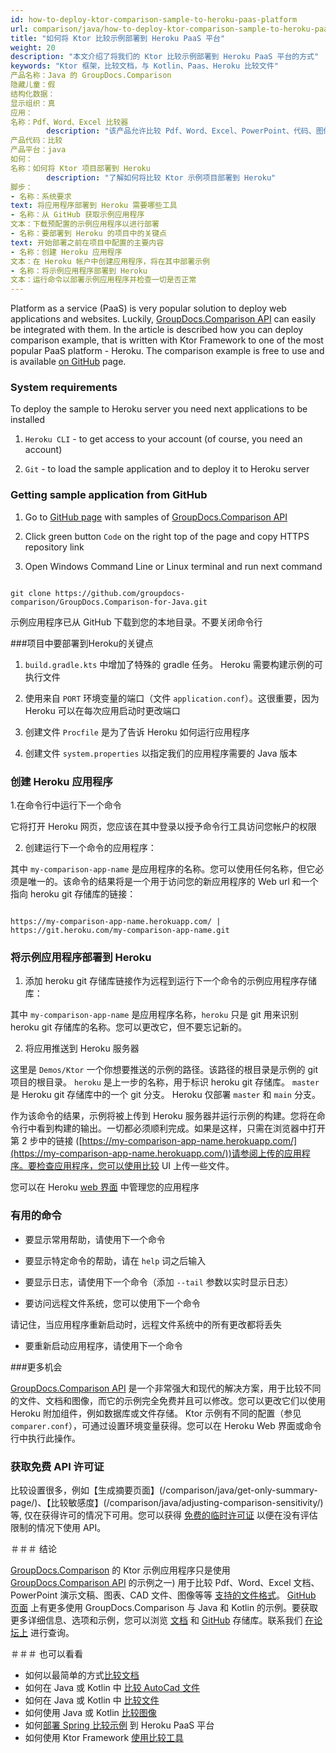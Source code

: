 ```yaml
---
id: how-to-deploy-ktor-comparison-sample-to-heroku-paas-platform
url: comparison/java/how-to-deploy-ktor-comparison-sample-to-heroku-paas-platform
title: "如何将 Ktor 比较示例部署到 Heroku PaaS 平台"
weight: 20
description: "本文介绍了将我们的 Ktor 比较示例部署到 Heroku PaaS 平台的方式"
keywords: "Ktor 框架，比较文档，与 Kotlin、Paas、Heroku 比较文件"
产品名称：Java 的 GroupDocs.Comparison
隐藏儿童：假
结构化数据：
显示组织：真
应用：
名称：Pdf、Word、Excel 比较器
        description: "该产品允许比较 Pdf、Word、Excel、PowerPoint、代码、图像、AutoCad 和更多文档"
产品代码：比较
产品平台：java
如何：
名称：如何将 Ktor 项目部署到 Heroku
        description: "了解如何将比较 Ktor 示例项目部署到 Heroku"
脚步：
- 名称：系统要求
text: 将应用程序部署到 Heroku 需要哪些工具
- 名称：从 GitHub 获取示例应用程序
文本：下载预配置的示例应用程序以进行部署
- 名称：要部署到 Heroku 的项目中的关键点
text: 开始部署之前在项目中配置的主要内容
- 名称：创建 Heroku 应用程序
文本：在 Heroku 帐户中创建应用程序，将在其中部署示例
- 名称：将示例应用程序部署到 Heroku
文本：运行命令以部署示例应用程序并检查一切是否正常
---
```

Platform as a service (PaaS) is very popular solution to deploy web applications and websites. Luckily, [GroupDocs.Comparison API](https://products.groupdocs.com/comparison/java) can easily be integrated with them. In the article is described how you can deploy comparison example, that is written with Ktor Framework to one of the most popular PaaS platform - Heroku. The comparison example is free to use and is available [on GitHub](https://github.com/groupdocs-comparison/GroupDocs.Comparison-for-Java/tree/68c3f01/Demos/Ktor) page.


### System requirements


To deploy the sample to Heroku server you need next applications to be installed


1. `Heroku CLI` - to get access to your account (of course, you need an account)

2. `Git` - to load the sample application and to deploy it to Heroku server


### Getting sample application from GitHub


1. Go to [GitHub page](https://github.com/groupdocs-comparison/GroupDocs.Comparison-for-Java) with samples of [GroupDocs.Comparison API](https://products.groupdocs.com/comparison/java/)

2. Click green button `Code` on the right top of the page and copy HTTPS repository link

3. Open Windows Command Line or Linux terminal and run next command


```外壳

git clone https://github.com/groupdocs-comparison/GroupDocs.Comparison-for-Java.git
```

示例应用程序已从 GitHub 下载到您的本地目录。不要关闭命令行

###项目中要部署到Heroku的关键点

1. `build.gradle.kts` 中增加了特殊的 gradle 任务。 Heroku 需要构建示例的可执行文件

<script src="https://gist.github.com/groupdocs-comparison-gists/9420eee014f7f425a6f53cc8405fb21d.js"></script>

2. 使用来自 `PORT` 环境变量的端口（文件 `application.conf`）。这很重要，因为 Heroku 可以在每次应用启动时更改端口

<script src="https://gist.github.com/groupdocs-comparison-gists/c3e61833f1878eccfd5c7bb4830f62e5.js"></script>

3. 创建文件 `Procfile` 是为了告诉 Heroku 如何运行应用程序

<script src="https://gist.github.com/groupdocs-comparison-gists/585de64fb7b5d3b0f8af68871f39161d.js"></script>

4. 创建文件 `system.properties` 以指定我们的应用程序需要的 Java 版本

<script src="https://gist.github.com/groupdocs-comparison-gists/387d00d93e8527292e71385fa0c22d0f.js"></script>

### 创建 Heroku 应用程序

1.在命令行中运行下一个命令

<script src="https://gist.github.com/groupdocs-comparison-gists/5846d06dbc8f5a099596e10531a1fc20.js"></script>

它将打开 Heroku 网页，您应该在其中登录以授予命令行工具访问您帐户的权限

2. 创建运行下一个命令的应用程序：

<script src="https://gist.github.com/groupdocs-comparison-gists/960345297cd9dd3cf427939d500a753b.js"></script>

其中 `my-comparison-app-name` 是应用程序的名称。您可以使用任何名称，但它必须是唯一的。该命令的结果将是一个用于访问您的新应用程序的 Web url 和一个指向 heroku git 存储库的链接：

```外壳

https://my-comparison-app-name.herokuapp.com/ | https://git.heroku.com/my-comparison-app-name.git
```

### 将示例应用程序部署到 Heroku

1. 添加 heroku git 存储库链接作为远程到运行下一个命令的示例应用程序存储库：

<script src="https://gist.github.com/groupdocs-comparison-gists/bc2086fe645337ae3e27fa9778766208.js"></script>
    



其中 `my-comparison-app-name` 是应用程序名称，`heroku` 只是 git 用来识别 heroku git 存储库的名称。您可以更改它，但不要忘记新的。

2. 将应用推送到 Heroku 服务器

<script src="https://gist.github.com/groupdocs-comparison-gists/11a09f4de71024831f9f931bd8e9621f.js"></script>
    



这里是 `Demos/Ktor` 一个你想要推送的示例的路径。该路径的根目录是示例的 git 项目的根目录。 `heroku` 是上一步的名称，用于标识 heroku git 存储库。 `master` 是 Heroku git 存储库中的一个 git 分支。 Heroku 仅部署 `master` 和 `main` 分支。
    



作为该命令的结果，示例将被上传到 Heroku 服务器并运行示例的构建。您将在命令行中看到构建的输出。一切都必须顺利完成。如果是这样，只需在浏览器中打开第 2 步中的链接 ([https://my-comparison-app-name.herokuapp.com/](https://my-comparison-app-name.herokuapp.com/))请参阅上传的应用程序。要检查应用程序，您可以使用比较 UI 上传一些文件。

您可以在 Heroku [web 界面](https://dashboard.heroku.com/apps) 中管理您的应用程序

### 有用的命令

* 要显示常用帮助，请使用下一个命令

<script src="https://gist.github.com/groupdocs-comparison-gists/2227f67f2799830aafa784cb787a9c3e.js"></script>

* 要显示特定命令的帮助，请在 `help` 词之后输入

<script src="https://gist.github.com/groupdocs-comparison-gists/2feb7810177c6918d9651e2a898ce3a7.js"></script>

* 要显示日志，请使用下一个命令（添加 `--tail` 参数以实时显示日志）

<script src="https://gist.github.com/groupdocs-comparison-gists/8214014faef1b27e8e2279405b43093e.js"></script>

* 要访问远程文件系统，您可以使用下一个命令

<script src="https://gist.github.com/groupdocs-comparison-gists/5c46e7a117ec410deabd4e5d7a4abb60.js"></script>

请记住，当应用程序重新启动时，远程文件系统中的所有更改都将丢失

* 要重新启动应用程序，请使用下一个命令

<script src="https://gist.github.com/groupdocs-comparison-gists/fecb1c7111e46cc1d3c4cd8d912becd3.js"></script>

###更多机会

[GroupDocs.Comparison API](https://products.groupdocs.com/comparison/java/) 是一个非常强大和现代的解决方案，用于比较不同的文件、文档和图像，而它的示例完全免费并且可以修改。您可以更改它们以使用 Heroku 附加组件，例如数据库或文件存储。 Ktor 示例有不同的配置（参见 `comparer.conf`），可通过设置环境变量获得。您可以在 Heroku Web 界面或命令行中执行此操作。

### 获取免费 API 许可证

比较设置很多，例如【生成摘要页面】(/comparison/java/get-only-summary-page/)、【比较敏感度】(/comparison/java/adjusting-comparison-sensitivity/)等, 仅在获得许可的情况下可用。您可以获得 [免费的临时许可证](https://purchase.groupdocs.com/temporary-license) 以便在没有评估限制的情况下使用 API。

＃＃＃ 结论

[GroupDocs.Comparison](https://products.groupdocs.com/comparison/java/) 的 Ktor 示例应用程序只是使用 [GroupDocs.Comparison API](https://products.groupdocs.com/comparison/) 的示例之一) 用于比较 Pdf、Word、Excel 文档、PowerPoint 演示文稿、图表、CAD 文件、图像等等 [支持的文件格式](/comparison/java/supported-document-formats/)。 [GitHub 页面](https://github.com/groupdocs-comparison/GroupDocs.Comparison-for-Java) 上有更多使用 GroupDocs.Comparison 与 Java 和 Kotlin 的示例。要获取更多详细信息、选项和示例，您可以浏览 [文档](/comparison/java/getting-started/) 和 [GitHub](https://github.com/groupdocs-comparison) 存储库。联系我们 [在论坛上](https://forum.groupdocs.com/) 进行查询。

＃＃＃ 也可以看看

* 如何以最简单的方式[比较文档](/comparison/java/how-to-compare-documents-in-the-easyest-way)
* 如何在 Java 或 Kotlin 中 [比较 AutoCad 文件](/comparison/java/how-to-compare-autocad-drawings)
* 如何在 Java 或 Kotlin 中 [比较文件](/comparison/java/how-to-compare-files-in-java-or-kotlin)
* 如何使用 Java 或 Kotlin [比较图像](/comparison/java/how-to-compare-images-using-java-or-kotlin)
* 如何[部署 Spring 比较示例](/comparison/java/how-to-deploy-spring-comparison-sample-to-heroku-paas-platform) 到 Heroku PaaS 平台
* 如何使用 Ktor Framework [使用比较工具](/comparison/java/how-to-use-ktor-comparison-sample)

